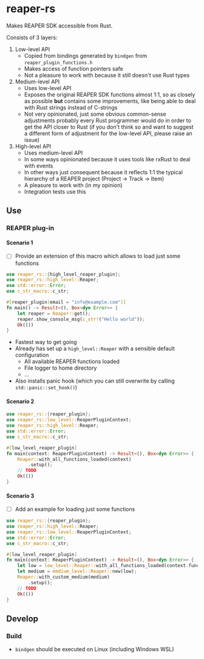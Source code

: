 # reaper-rs

Makes REAPER SDK accessible from Rust.

Consists of 3 layers:

1. Low-level API
    - Copied from bindings generated by `bindgen` from `reaper_plugin_functions.h`
    - Makes access of function pointers safe
    - Not a pleasure to work with because it still doesn't use Rust types
2. Medium-level API
    - Uses low-level API
    - Exposes the original REAPER SDK functions almost 1:1, so as closely as possible **but** contains 
      some improvements, like being able to deal with Rust strings instead of C-strings
    - Not very opinionated, just some obvious common-sense adjustments probably every Rust programmer
      would do in order to get the API closer to Rust (if you don't think so and want to suggest a
      different form of adjustment for the low-level API, please raise an issue) 
3. High-level API
    - Uses medium-level API
    - In some ways opinionated because it uses tools like rxRust to deal with events
    - In other ways just consequent because it reflects 1:1 the typical hierarchy of a REAPER project
      (Project → Track → Item)   
    - A pleasure to work with (in my opinion)
    - Integration tests use this
    
## Use

### REAPER plug-in

#### Scenario 1

- [ ] Provide an extension of this macro which allows to load just some functions  

```rust
use reaper_rs::{high_level_reaper_plugin};
use reaper_rs::high_level::Reaper;
use std::error::Error;
use c_str_macro::c_str;

#[reaper_plugin(email = "info@example.com")]
fn main() -> Result<(), Box<dyn Error>> {
    let reaper = Reaper::get();
    reaper.show_console_msg(c_str!("Hello world"));
    Ok(())
}
```

- Fastest way to get going
- Already has set up a `high_level::Reaper` with a sensible default configuration
    - All available REAPER functions loaded
    - File logger to home directory
    - ...
- Also installs panic hook (which you can still overwrite by calling `std::panic::set_hook()`)

#### Scenario 2

```rust
use reaper_rs::{reaper_plugin};
use reaper_rs::low_level::ReaperPluginContext;
use reaper_rs::high_level::Reaper;
use std::error::Error;
use c_str_macro::c_str;

#[low_level_reaper_plugin]
fn main(context: ReaperPluginContext) -> Result<(), Box<dyn Error>> {
    Reaper::with_all_functions_loaded(context)
        .setup();
    // TODO
    Ok(())
}
```

#### Scenario 3

- [ ] Add an example for loading just some functions

```rust
use reaper_rs::{reaper_plugin};
use reaper_rs::high_level::Reaper;
use reaper_rs::low_level::ReaperPluginContext;
use std::error::Error;
use c_str_macro::c_str;

#[low_level_reaper_plugin]
fn main(context: ReaperPluginContext) -> Result<(), Box<dyn Error>> {
    let low = low_level::Reaper::with_all_functions_loaded(context.function_provider);
    let medium = medium_level::Reaper::new(low);
    Reaper::with_custom_medium(medium)
        .setup();
    // TODO
    Ok(())
}
```

    
## Develop

### Build

- `bindgen` should be executed on Linux (including Windows WSL)